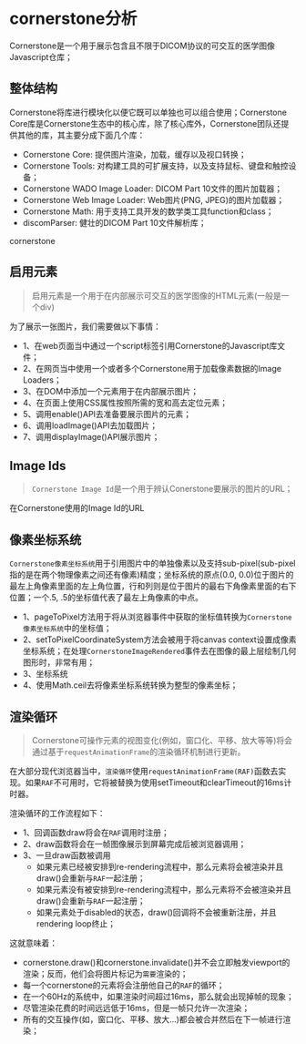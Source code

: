 # cornerstone分析

Cornerstone是一个用于展示包含且不限于DICOM协议的可交互的医学图像Javascript仓库；

## 整体结构

Cornerstone将库进行模块化以便它既可以单独也可以组合使用；Cornerstone Core库是Cornerstone生态中的核心库，除了核心库外，Cornerstone团队还提供其他的库，其主要分成下面几个库：

- Cornerstone Core: 提供图片渲染，加载，缓存以及视口转换；
- Cornerstone Tools: 对构建工具的可扩展支持，以及支持鼠标、键盘和触控设备；
- Cornerstone WADO Image Loader: DICOM Part 10文件的图片加载器；
- Cornerstone Web Image Loader: Web图片(PNG, JPEG)的图片加载器；
- Cornerstone Math: 用于支持工具开发的数学类工具function和class；
- discomParser: 健壮的DICOM Part 10文件解析库；

cornerstone

## 启用元素

> 启用元素是一个用于在内部展示可交互的医学图像的HTML元素(一般是一个div)

为了展示一张图片，我们需要做以下事情：

- 1、在web页面当中通过一个script标签引用Cornerstone的Javascript库文件；
- 2、在网页当中使用一个或者多个Cornerstone用于加载像素数据的Image Loaders；
- 3、在DOM中添加一个元素用于在内部展示图片；
- 4、在页面上使用CSS属性按照所需的宽和高去定位元素；
- 5、调用enable()API去准备要展示图片的元素；
- 6、调用loadImage()API去加载图片；
- 7、调用displayImage()API展示图片；

## Image Ids

> `Cornerstone Image Id`是一个用于辨认Conerstone要展示的图片的URL；

在Cornerstone使用的Image Id的URL 

## 像素坐标系统

`Cornerstone像素坐标系统`用于引用图片中的单独像素以及支持sub-pixel(sub-pixel指的是在两个物理像素之间还有像素)精度；坐标系统的原点(0.0, 0.0)位于图片的最左上角像素里面的左上角位置，行和列则是位于图片的最右下角像素里面的右下位置；一个.5, .5的坐标值代表了最左上角像素的中点。 

- 1、pageToPixel方法用于将从浏览器事件中获取的坐标值转换为`Cornerstone像素坐标系统`中的坐标值；
- 2、setToPixelCoordinateSystem方法会被用于将canvas context设置成像素坐标系统；在处理`CornerstoneImageRendered`事件去在图像的最上层绘制几何图形时，非常有用；
- 3、坐标系统
- 4、使用Math.ceil去将像素坐标系统转换为整型的像素坐标；

## 渲染循环

> Cornerstone可操作元素的视图变化(例如，窗口化、平移、放大等等)将会通过基于`requestAnimationFrame`的渲染循环机制进行更新。 

在大部分现代浏览器当中，`渲染循环`使用`requestAnimationFrame(RAF)`函数去实现。如果`RAF`不可用时，它将被替换为使用setTimeout和clearTimeout的16ms计时器。 

渲染循环的工作流程如下：

- 1、回调函数draw将会在`RAF`调用时注册；
- 2、draw函数将会在一帧图像展示到屏幕完成后被浏览器调用；
- 3、一旦draw函数被调用
  - 如果元素已经被安排到re-rendering流程中，那么元素将会被渲染并且draw()会重新与`RAF`一起注册；
  - 如果元素没有被安排到re-rendering流程中，那么元素将不会被渲染并且draw()会重新与`RAF`一起注册；
  - 如果元素处于disabled的状态，draw()回调将不会被重新注册，并且rendering loop终止；

这就意味着：

- cornerstone.draw()和cornerstone.invalidate()并不会立即触发viewport的渲染；反而，他们会将图片标记为`需要`渲染的；
- 每一个cornerstone的元素将会注册他自己的`RAF`的循环；
- 在一个60Hz的系统中，如果渲染时间超过16ms，那么就会出现掉帧的现象；
- 尽管渲染花费的时间远远低于16ms，但是一帧只允许一次渲染；
- 所有的交互操作(如，窗口化、平移、放大...)都会被合并然后在下一帧进行渲染；

